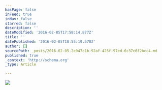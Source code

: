 ```yaml
---
hasPage: false
inFeed: true
inNav: false
starred: false
description: ''
dateModified: '2016-02-05T17:58:14.877Z'
title: ''
datePublished: '2016-02-05T18:55:19.578Z'
author: []
sourcePath: _posts/2016-02-05-2e047c1b-92af-423f-97ed-6c37c6f2bcc4.md
published: true
_context: 'http://schema.org'
_type: Article

---
```

![](https://the-grid-user-content.s3-us-west-2.amazonaws.com/bc9646d5-f689-4bd9-a751-7f1626882076.jpg)